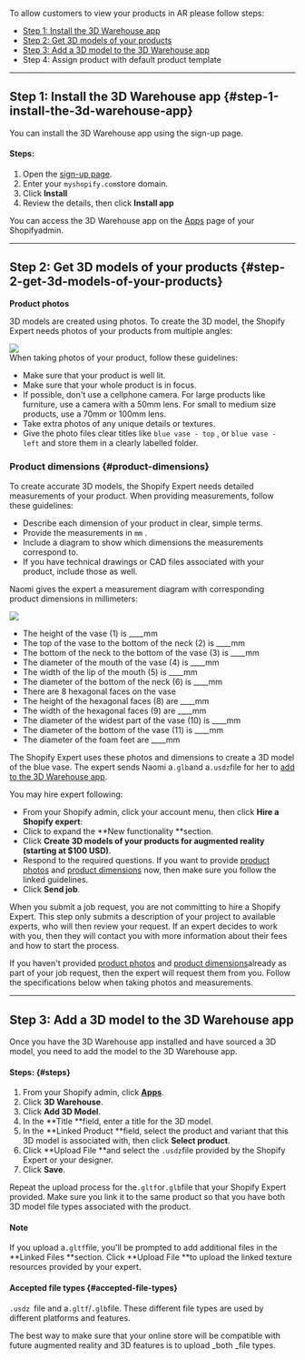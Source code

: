 To allow customers to view your products in AR please follow steps:

* [Step 1: Install the 3D Warehouse app](https://help.shopify.com/en/manual/apps/apps-by-shopify/3d-warehouse#step-1-install-the-3d-warehouse-app)
* [Step 2: Get 3D models of your products](https://help.shopify.com/en/manual/apps/apps-by-shopify/3d-warehouse#step-2-get-3d-models-of-your-products)
* [Step 3: Add a 3D model to the 3D Warehouse app](https://help.shopify.com/en/manual/apps/apps-by-shopify/3d-warehouse#step-3-add-a-3d-model-to-the-3d-warehouse-app)
* Step 4: Assign product with default product template

---

## Step 1: Install the 3D Warehouse app {#step-1-install-the-3d-warehouse-app}

You can install the 3D Warehouse app using the sign-up page.

#### Steps:

1. Open the [sign-up page](https://threed-warehouse.shopifycloud.com/).
2. Enter your `myshopify.com`store domain.
3. Click **Install**
4. Review the details, then click **Install app**

You can access the 3D Warehouse app on the [Apps](https://www.shopify.com/admin/apps) page of your Shopifyadmin.

---

## Step 2: Get 3D models of your products {#step-2-get-3d-models-of-your-products}

**Product photos**

3D models are created using photos. To create the 3D model, the Shopify Expert needs photos of your products from multiple angles:

![](https://help.shopify.com/assets/manual/apps/3d-warehouse/product-photo-angles-ba307308d96d6c0cbe52ee7916cce88b361cadc449541dcce943bea0ea58204b.png)  
When taking photos of your product, follow these guidelines:

* Make sure that your product is well lit.
* Make sure that your whole product is in focus.
* If possible, don't use a cellphone camera. For large products like furniture, use a camera with a 50mm lens. For small to medium size products, use a 70mm or 100mm lens.
* Take extra photos of any unique details or textures.
* Give the photo files clear titles like
  `blue vase - top`
  , or
  `blue vase - left`
  and store them in a clearly labelled folder.

### Product dimensions {#product-dimensions}

To create accurate 3D models, the Shopify Expert needs detailed measurements of your product. When providing measurements, follow these guidelines:

* Describe each dimension of your product in clear, simple terms.
* Provide the measurements in
  `mm`
  .
* Include a diagram to show which dimensions the measurements correspond to.
* If you have technical drawings or CAD files associated with your product, include those as well.

Naomi gives the expert a measurement diagram with corresponding product dimensions in millimeters:

![](https://help.shopify.com/assets/manual/apps/3d-warehouse/vase-dimensions-2-c42c5366fa1abc9fb8cf753522282453f8d07d6e64aacc82ad1713ce4ea81194.png)

* The height of the vase \(1\) is \_\_\_\_mm
* The top of the vase to the bottom of the neck \(2\) is \_\_\_\_mm
* The bottom of the neck to the bottom of the vase \(3\) is \_\_\_\_mm
* The diameter of the mouth of the vase \(4\) is \_\_\_\_mm
* The width of the lip of the mouth \(5\) is \_\_\_\_mm
* The diameter of the bottom of the neck \(6\) is \_\_\_\_mm
* There are 8 hexagonal faces on the vase
* The height of the hexagonal faces \(8\) are \_\_\_\_mm
* The width of the hexagonal faces \(9\) are \_\_\_\_mm
* The diameter of the widest part of the vase \(10\) is \_\_\_\_mm
* The diameter of the bottom of the vase \(11\) is \_\_\_\_mm
* The diameter of the foam feet are \_\_\_\_mm

The Shopify Expert uses these photos and dimensions to create a 3D model of the blue vase. The expert sends Naomi a`.glb`and a`.usdz`file for her to [add to the 3D Warehouse app](https://help.shopify.com/en/manual/apps/apps-by-shopify/3d-warehouse#step-3-add-3d-assets-to-3d-warehouse).

You may hire expert following:

* From your Shopify admin, click your account menu, then click **Hire a Shopify expert**:
* Click to expand the **New functionality **section.
* Click **Create 3D models of your products for augmented reality \(starting at $100 USD\)**.
* Respond to the required questions. If you want to provide [product photos](https://help.shopify.com/en/manual/apps/apps-by-shopify/3d-warehouse#product-photos) and [product dimensions](https://help.shopify.com/en/manual/apps/apps-by-shopify/3d-warehouse#product-dimensions) now, then make sure you follow the linked guidelines.
* Click **Send job**.

When you submit a job request, you are not committing to hire a Shopify Expert. This step only submits a description of your project to available experts, who will then review your request. If an expert decides to work with you, then they will contact you with more information about their fees and how to start the process.

If you haven't provided [product photos](https://help.shopify.com/en/manual/apps/apps-by-shopify/3d-warehouse#product-photos) and [product dimensions](https://help.shopify.com/en/manual/apps/apps-by-shopify/3d-warehouse#product-dimensions)already as part of your job request, then the expert will request them from you. Follow the specifications below when taking photos and measurements.

---

## Step 3: Add a 3D model to the 3D Warehouse app

Once you have the 3D Warehouse app installed and have sourced a 3D model, you need to add the model to the 3D Warehouse app.

#### Steps: {#steps}

1. From your Shopify admin, click [**Apps**](https://www.shopify.com/admin/apps).
2. Click **3D Warehouse**.
3. Click **Add 3D Model**.
4. In the **Title **field, enter a title for the 3D model.
5. In the **Linked Product **field, select the product and variant that this 3D model is associated with, then click **Select product**.
6. Click **Upload File **and select the `.usdz`file provided by the Shopify Expert or your designer.
7. Click **Save**.

Repeat the upload process for the`.gltf`or`.glb`file that your Shopify Expert provided. Make sure you link it to the same product so that you have both 3D model file types associated with the product.

#### Note

If you upload a`.gltf`file, you'll be prompted to add additional files in the **Linked Files **section. Click **Upload File **to upload the linked texture resources provided by your expert.

#### Accepted file types {#accepted-file-types}

`.usdz `file and a`.gltf`/`.glb`file. These different file types are used by different platforms and features. 

The best way to make sure that your online store will be compatible with future augmented reality and 3D features is to upload _both _file types.

